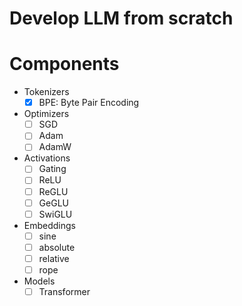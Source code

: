 # Develop LLM from scratch



# Components 
- Tokenizers
  - [x] BPE: Byte Pair Encoding

- Optimizers
  - [ ] SGD
  - [ ] Adam
  - [ ] AdamW

- Activations
  - [ ] Gating
  - [ ] ReLU
  - [ ] ReGLU
  - [ ] GeGLU
  - [ ] SwiGLU

- Embeddings
  - [ ] sine
  - [ ] absolute
  - [ ] relative
  - [ ] rope

- Models
  - [ ] Transformer
